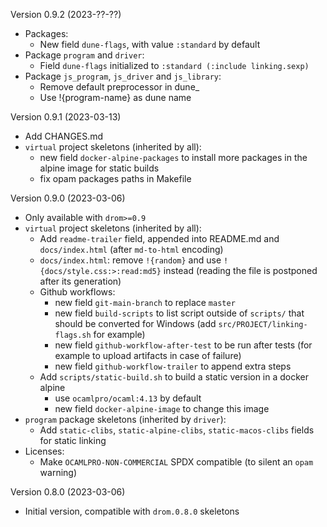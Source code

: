 
Version 0.9.2 (2023-??-??)
* Packages:
  * New field `dune-flags`, with value `:standard` by default
* Package `program` and `driver`:
  * Field `dune-flags` initialized to `:standard (:include linking.sexp)`
* Package `js_program`, `js_driver` and `js_library`:
  * Remove default preprocessor in dune_
  * Use !{program-name} as dune name

Version 0.9.1 (2023-03-13)
* Add CHANGES.md
* `virtual` project skeletons (inherited by all):
  * new field `docker-alpine-packages` to install more packages in the alpine image for
    static builds
  * fix opam packages paths in Makefile

Version 0.9.0 (2023-03-06)
* Only available with `drom>=0.9`
* `virtual` project skeletons (inherited by all):
    * Add `readme-trailer` field, appended into README.md and
      `docs/index.html` (after `md-to-html` encoding)
    * `docs/index.html`: remove `!{random}` and use
       `!{docs/style.css:>:read:md5}` instead (reading the file is postponed
        after its generation)
    * Github workflows:
      * new field `git-main-branch` to replace `master`
      * new field `build-scripts` to list script outside of `scripts/` that
        should be converted for Windows (add `src/PROJECT/linking-flags.sh`
	for example)
      * new field `github-workflow-after-test` to be run after tests (for
        example to upload artifacts in case of failure)
      * new field `github-workflow-trailer` to append extra steps
    * Add `scripts/static-build.sh` to build a static version in a docker
      alpine
      * use `ocamlpro/ocaml:4.13` by default
      * new field `docker-alpine-image` to change this image
* `program` package skeletons (inherited by `driver`):
  * Add `static-clibs`, `static-alpine-clibs`, `static-macos-clibs` fields
    for static linking
* Licenses:
  * Make `OCAMLPRO-NON-COMMERCIAL` SPDX compatible (to silent an `opam` warning)


Version 0.8.0 (2023-03-06)
* Initial version, compatible with `drom.0.8.0` skeletons
